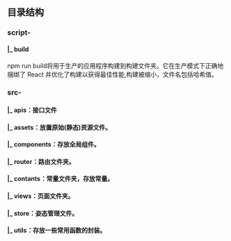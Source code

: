 ## 目录结构 

### script-
#### |_ build
npm run build将用于生产的应用程序构建到构建文件夹。它在生产模式下正确地捆绑了 React 并优化了构建以获得最佳性能,构建被缩小，文件名包括哈希值。

### src-

#### |_ apis：接口文件

#### |_ assets：放置原始(静态)资源文件。

#### |_ components：存放全局组件。

#### |_ router：路由文件夹。

#### |_ contants：常量文件夹，存放常量。

#### |_ views：页面文件夹。

#### |_ store：姿态管理文件。

#### |_ utils：存放一些常用函数的封装。